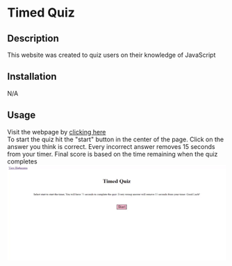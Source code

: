 # Timed Quiz
## Description
This website was created to quiz users on their knowledge of JavaScript

## Installation
N/A

## Usage
Visit the webpage by [clicking here](https://boomshakazulu.github.io/Timed-Quiz/) <br>
To start the quiz hit the "start" button in the center of the page. Click on the answer you think is correct. Every incorrect answer removes 15 seconds from your timer. Final score is based on the time remaining when the quiz completes<br>
![alt text](https://github.com/boomshakazulu/Timed-Quiz/blob/main/assets/js/images/quiz.gif) <br> 
